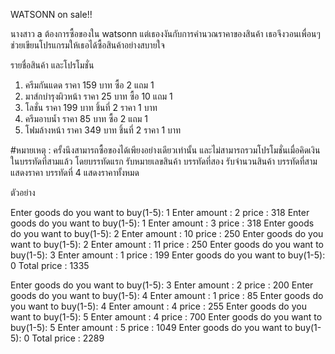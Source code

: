 WATSONN on sale!!

นางสาว a ต้องการซื้อของใน watsonn แต่เธองงันกับการคำนวณราคาของสินค้า
 เธอจึงวอนเพื่อนๆ ช่วยเขียนโปรแกรมให้เธอได้ซื้อสินค้าอย่างสบายใจ

รายชื่อสินค้า และโปรโมชั่น
1. ครีมกันแดด 	         ราคา  159  บาท      ซื้อ 2 แถม 1
2. มาส์กบำรุงผิวหน้า	 ราคา   25  บาท      ซื้อ 10 แถม 1
3. โลชั่น 		     ราคา  199  บาท      ชิ้นที่ 2 ราคา 1 บาท
4. ครีมอาบน้ำ 		 ราคา   85  บาท      ซื้อ 2 แถม 1
5. โฟมล้างหน้า	         ราคา  349  บาท      ชิ้นที่ 2 ราคา 1 บาท

#หมายเหตุ : ครั้งนึงสามารถซื้อของได้เพียงอย่างเดียวเท่านั้น และไม่สามารถรวมโปรโมชั่นเมื่อคิดเงินในบรรทัดที่สามแล้ว 
โดยบรรทัดแรก รับหมายเลขสินค้า บรรทัดที่สอง รับจำนวนสินค้า บรรทัดที่สาม แสดงราคา บรรทัดที่ 4 แสดงราคาทั้งหมด

ตัวอย่าง 

Enter goods do you want to buy(1-5): 1
Enter amount : 2
price : 318
Enter goods do you want to buy(1-5): 1
Enter amount : 3
price : 318
Enter goods do you want to buy(1-5): 2
Enter amount : 10
price : 250
Enter goods do you want to buy(1-5): 2
Enter amount : 11
price : 250
Enter goods do you want to buy(1-5): 3
Enter amount : 1
price : 199
Enter goods do you want to buy(1-5): 0
Total price : 1335

Enter goods do you want to buy(1-5): 3
Enter amount : 2
price : 200
Enter goods do you want to buy(1-5): 4
Enter amount : 1
price : 85
Enter goods do you want to buy(1-5): 4
Enter amount : 4
price : 255
Enter goods do you want to buy(1-5): 5
Enter amount : 4
price : 700
Enter goods do you want to buy(1-5): 5
Enter amount : 5
price : 1049
Enter goods do you want to buy(1-5): 0
Total price : 2289